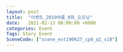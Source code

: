 ```yaml
---
layout: post
title:  "이벤트_2019여름_0화_오프닝"
date:   2021-02-13 08:00:00 +0000
categories: Event
Tags: Story Event
SceneCode: ["scene_evt190627_cp0_q1_s10"]
---
```

